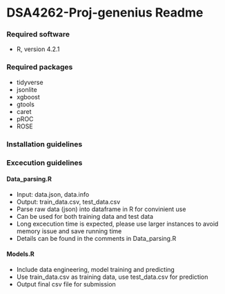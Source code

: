 # DSA4262-Proj-genenius Readme

### Required software
- R, version 4.2.1

### Required packages
- tidyverse
- jsonlite
- xgboost
- gtools
- caret
- pROC
- ROSE




### Installation guidelines



### Excecution guidelines
#### Data_parsing.R
- Input: data.json, data.info
- Output: train_data.csv, test_data.csv
- Parse raw data (json) into dataframe in R for convinient use
- Can be used for both training data and test data
- Long excecution time is expected, please use larger instances to avoid memory issue and save running time
- Details can be found in the comments in Data_parsing.R

#### Models.R
- Include data engineering, model training and predicting
- Use train_data.csv as training data, use test_data.csv for prediction
- Output final csv file for submission 
